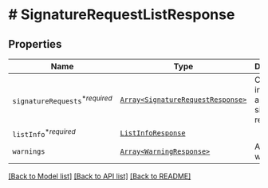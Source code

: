 # # SignatureRequestListResponse



## Properties

Name | Type | Description | Notes
------------ | ------------- | ------------- | -------------
| `signatureRequests`<sup>*_required_</sup> | [```Array<SignatureRequestResponse>```](SignatureRequestResponse.md) |  Contains information about signature requests.  |  |
| `listInfo`<sup>*_required_</sup> | [```ListInfoResponse```](ListInfoResponse.md) |    |  |
| `warnings` | [```Array<WarningResponse>```](WarningResponse.md) |  A list of warnings.  |  |

[[Back to Model list]](../../README.md#models) [[Back to API list]](../../README.md#endpoints) [[Back to README]](../../README.md)
